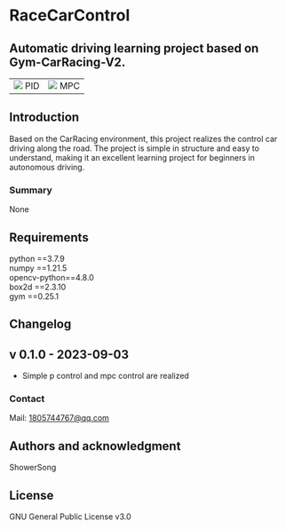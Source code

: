 # RaceCarControl

## Automatic driving learning project based on Gym-CarRacing-V2.

<table>
    <tr>
        <td ><center><img src="https://github.com/szy-caiji/RaceCarControl/blob/master/videos/pid.gif" > PID </center></td>
        <td ><center><img src="https://github.com/szy-caiji/RaceCarControl/blob/master/videos/mpc.gif" > MPC </center></td>
    </tr>
</table>

## Introduction
Based on the CarRacing environment, this project realizes the control car driving along the road.
The project is simple in structure and easy to understand, making it an excellent learning project for beginners in autonomous driving.

### Summary 
None

## Requirements
python       ==3.7.9<br />
numpy        ==1.21.5<br />
opencv-python==4.8.0<br />
box2d        ==2.3.10<br />
gym          ==0.25.1<br />


## Changelog
v 0.1.0 - 2023-09-03
--------------------
  * Simple p control and mpc control are realized


### Contact
Mail: 1805744767@qq.com

## Authors and acknowledgment
ShowerSong

## License
GNU General Public License v3.0
